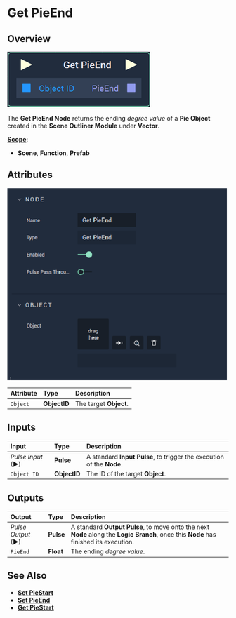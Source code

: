 # Get PieEnd

## Overview

![The Get PieEnd Node.](../../../../.gitbook/assets/node-get-pieend.png)

The **Get PieEnd Node** returns the ending _degree value_ of a **Pie Object** created in the **Scene Outliner Module** under **Vector**.

[**Scope**](../overview.md#scopes):
*  **Scene**, **Function**, **Prefab**

## Attributes

![The Get PieEnd Node Attributes.](../../../../.gitbook/assets/node-get-pieend-attr.png)

| Attribute | Type | Description |
| :--- | :--- | :--- |
| `Object` | **ObjectID** | The target **Object**. |

## Inputs

| Input | Type | Description |
| :--- | :--- | :--- |
| _Pulse Input_ \(►\) | **Pulse** | A standard **Input Pulse**, to trigger the execution of the **Node**. |
| `Object ID` | **ObjectID** | The ID of the target **Object**. |

## Outputs

| Output | Type | Description |
| :--- | :--- | :--- |
| _Pulse Output_ \(►\) | **Pulse** | A standard **Output Pulse**, to move onto the next **Node** along the **Logic Branch**, once this **Node** has finished its execution. |
| `PieEnd` | **Float** | The ending _degree value_. |

## See Also

* [**Set PieStart**](setpiestart.md)
* [**Set PieEnd**](setpieend.md)
* [**Get PieStart**](getpiestart.md)

